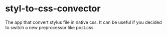 # styl-to-css-convector
The app that convert stylus file in native css.
It can be useful if you decided to switch a new preprocessor like post.css.
